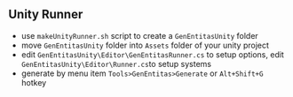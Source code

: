## Unity Runner

  - use `makeUnityRunner.sh` script to create a `GenEntitasUnity` folder
  - move `GenEntitasUnity` folder into `Assets` folder of your unity project
  - edit `GenEntitasUnity\Editor\GenEntitasRunner.cs` to setup options, edit `GenEntitasUnity\Editor\Runner.cs`to setup systems
  - generate by menu item `Tools>GenEntitas>Generate` or `Alt+Shift+G` hotkey
